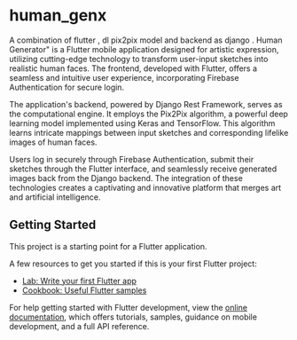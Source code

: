 # human_genx

A combination of flutter , dl pix2pix model and backend as django .
Human Generator" is a Flutter mobile application designed for artistic expression, utilizing cutting-edge technology to transform user-input sketches into realistic human faces. The frontend, developed with Flutter, offers a seamless and intuitive user experience, incorporating Firebase Authentication for secure login.

The application's backend, powered by Django Rest Framework, serves as the computational engine. It employs the Pix2Pix algorithm, a powerful deep learning model implemented using Keras and TensorFlow. This algorithm learns intricate mappings between input sketches and corresponding lifelike images of human faces.

Users log in securely through Firebase Authentication, submit their sketches through the Flutter interface, and seamlessly receive generated images back from the Django backend. The integration of these technologies creates a captivating and innovative platform that merges art and artificial intelligence.
## Getting Started

This project is a starting point for a Flutter application.

A few resources to get you started if this is your first Flutter project:

- [Lab: Write your first Flutter app](https://docs.flutter.dev/get-started/codelab)
- [Cookbook: Useful Flutter samples](https://docs.flutter.dev/cookbook)

For help getting started with Flutter development, view the
[online documentation](https://docs.flutter.dev/), which offers tutorials,
samples, guidance on mobile development, and a full API reference.
